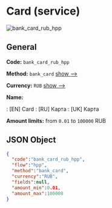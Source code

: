 
# Card (service) 
![bank_card_rub_hpp](https://static.openfintech.io/payment_methods/bank_card_rub_hpp/logo.svg?w=400&c=v0.59.26#w200)  

## General 
 
**Code:** `bank_card_rub_hpp` 
 
**Method:** `bank_card` 
 [show -->](/payment-methods/bank_card/) 
 
**Currency:** `RUB` [show -->](/currencies/RUB/) 
 
**Name:** 
 
:	[EN] Card 
:	[RU] Карта 
:	[UK] Карта 
 
**Amount limits:** from `0.01` to `100000` RUB 

## JSON Object 

```json
{
  "code":"bank_card_rub_hpp",
  "flow":"hpp",
  "method":"bank_card",
  "currency":"RUB",
  "fields":null,
  "amount_min":0.01,
  "amount_max":100000
}
```  
